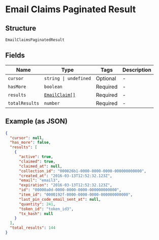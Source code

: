 
# Email Claims Paginated Result

## Structure

`EmailClaimsPaginatedResult`

## Fields

| Name | Type | Tags | Description |
|  --- | --- | --- | --- |
| `cursor` | `string \| undefined` | Optional | - |
| `hasMore` | `boolean` | Required | - |
| `results` | [`EmailClaim[]`](../../doc/models/email-claim.md) | Required | - |
| `totalResults` | `number` | Required | - |

## Example (as JSON)

```json
{
  "cursor": null,
  "has_more": false,
  "results": [
    {
      "active": true,
      "claimed": true,
      "claimed_at": null,
      "collection_id": "000026b1-0000-0000-0000-000000000000",
      "created_at": "2016-03-13T12:52:32.123Z",
      "email": "email3",
      "expiration": "2016-03-13T12:52:32.123Z",
      "id": "00000a0d-0000-0000-0000-000000000000",
      "item_id": "0000192f-0000-0000-0000-000000000000",
      "last_pin_code_email_sent_at": null,
      "quantity": 241,
      "token_id": "token_id3",
      "tx_hash": null
    }
  ],
  "total_results": 144
}
```

